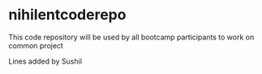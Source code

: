 # nihilentcoderepo
This code repository will be used by all bootcamp participants to work on common project

Lines added by Sushil
